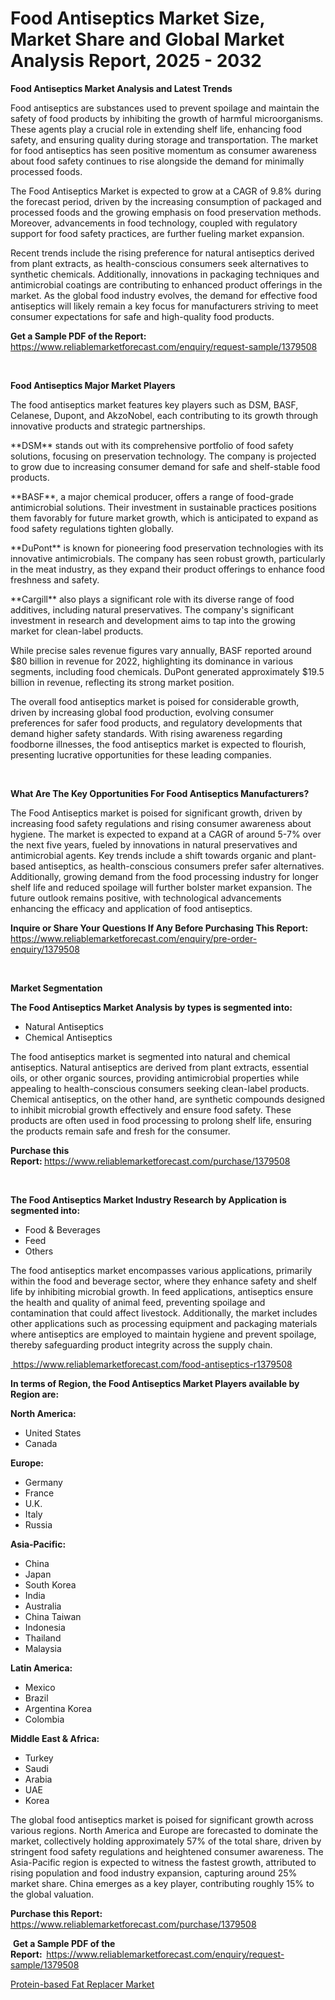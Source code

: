 <p><h1>Food Antiseptics Market Size, Market Share and Global Market Analysis Report, 2025 - 2032</h1></p><p><strong>Food Antiseptics Market Analysis and Latest Trends</strong></p>
<p><p>Food antiseptics are substances used to prevent spoilage and maintain the safety of food products by inhibiting the growth of harmful microorganisms. These agents play a crucial role in extending shelf life, enhancing food safety, and ensuring quality during storage and transportation. The market for food antiseptics has seen positive momentum as consumer awareness about food safety continues to rise alongside the demand for minimally processed foods.</p><p>The Food Antiseptics Market is expected to grow at a CAGR of 9.8% during the forecast period, driven by the increasing consumption of packaged and processed foods and the growing emphasis on food preservation methods. Moreover, advancements in food technology, coupled with regulatory support for food safety practices, are further fueling market expansion. </p><p>Recent trends include the rising preference for natural antiseptics derived from plant extracts, as health-conscious consumers seek alternatives to synthetic chemicals. Additionally, innovations in packaging techniques and antimicrobial coatings are contributing to enhanced product offerings in the market. As the global food industry evolves, the demand for effective food antiseptics will likely remain a key focus for manufacturers striving to meet consumer expectations for safe and high-quality food products.</p></p>
<p><strong>Get a Sample PDF of the Report:&nbsp;</strong> <a href="https://www.reliablemarketforecast.com/enquiry/request-sample/1379508?utm_campaign=1130&utm_medium=2&utm_source=Github&utm_content=ia&utm_term=15022025&utm_id=food-antiseptics">https://www.reliablemarketforecast.com/enquiry/request-sample/1379508</a></p>
<p>&nbsp;</p>
<p><strong>Food Antiseptics Major Market Players</strong></p>
<p><p>The food antiseptics market features key players such as DSM, BASF, Celanese, Dupont, and AkzoNobel, each contributing to its growth through innovative products and strategic partnerships.</p><p>**DSM** stands out with its comprehensive portfolio of food safety solutions, focusing on preservation technology. The company is projected to grow due to increasing consumer demand for safe and shelf-stable food products.</p><p>**BASF**, a major chemical producer, offers a range of food-grade antimicrobial solutions. Their investment in sustainable practices positions them favorably for future market growth, which is anticipated to expand as food safety regulations tighten globally.</p><p>**DuPont** is known for pioneering food preservation technologies with its innovative antimicrobials. The company has seen robust growth, particularly in the meat industry, as they expand their product offerings to enhance food freshness and safety.</p><p>**Cargill** also plays a significant role with its diverse range of food additives, including natural preservatives. The company's significant investment in research and development aims to tap into the growing market for clean-label products.</p><p>While precise sales revenue figures vary annually, BASF reported around $80 billion in revenue for 2022, highlighting its dominance in various segments, including food chemicals. DuPont generated approximately $19.5 billion in revenue, reflecting its strong market position.</p><p>The overall food antiseptics market is poised for considerable growth, driven by increasing global food production, evolving consumer preferences for safer food products, and regulatory developments that demand higher safety standards. With rising awareness regarding foodborne illnesses, the food antiseptics market is expected to flourish, presenting lucrative opportunities for these leading companies.</p></p>
<p>&nbsp;</p>
<p><strong>What Are The Key Opportunities For Food Antiseptics Manufacturers?</strong></p>
<p><p>The Food Antiseptics market is poised for significant growth, driven by increasing food safety regulations and rising consumer awareness about hygiene. The market is expected to expand at a CAGR of around 5-7% over the next five years, fueled by innovations in natural preservatives and antimicrobial agents. Key trends include a shift towards organic and plant-based antiseptics, as health-conscious consumers prefer safer alternatives. Additionally, growing demand from the food processing industry for longer shelf life and reduced spoilage will further bolster market expansion. The future outlook remains positive, with technological advancements enhancing the efficacy and application of food antiseptics.</p></p>
<p><strong>Inquire or Share Your Questions If Any Before Purchasing This Report:</strong> <a href="https://www.reliablemarketforecast.com/enquiry/pre-order-enquiry/1379508?utm_campaign=1130&utm_medium=2&utm_source=Github&utm_content=ia&utm_term=15022025&utm_id=food-antiseptics">https://www.reliablemarketforecast.com/enquiry/pre-order-enquiry/1379508</a></p>
<p>&nbsp;</p>
<p><strong>Market Segmentation</strong></p>
<p><strong>The Food Antiseptics Market Analysis by types is segmented into:</strong></p>
<p><ul><li>Natural Antiseptics</li><li>Chemical Antiseptics</li></ul></p>
<p><p>The food antiseptics market is segmented into natural and chemical antiseptics. Natural antiseptics are derived from plant extracts, essential oils, or other organic sources, providing antimicrobial properties while appealing to health-conscious consumers seeking clean-label products. Chemical antiseptics, on the other hand, are synthetic compounds designed to inhibit microbial growth effectively and ensure food safety. These products are often used in food processing to prolong shelf life, ensuring the products remain safe and fresh for the consumer.</p></p>
<p><strong>Purchase this Report:&nbsp;</strong><a href="https://www.reliablemarketforecast.com/purchase/1379508?utm_campaign=1130&utm_medium=2&utm_source=Github&utm_content=ia&utm_term=15022025&utm_id=food-antiseptics">https://www.reliablemarketforecast.com/purchase/1379508</a></p>
<p>&nbsp;</p>
<p><strong>The Food Antiseptics Market Industry Research by Application is segmented into:</strong></p>
<p><ul><li>Food & Beverages</li><li>Feed</li><li>Others</li></ul></p>
<p><p>The food antiseptics market encompasses various applications, primarily within the food and beverage sector, where they enhance safety and shelf life by inhibiting microbial growth. In feed applications, antiseptics ensure the health and quality of animal feed, preventing spoilage and contamination that could affect livestock. Additionally, the market includes other applications such as processing equipment and packaging materials where antiseptics are employed to maintain hygiene and prevent spoilage, thereby safeguarding product integrity across the supply chain.</p></p>
<p><a href="https://www.reliablemarketforecast.com/food-antiseptics-r1379508?utm_campaign=1130&utm_medium=2&utm_source=Github&utm_content=ia&utm_term=15022025&utm_id=food-antiseptics">&nbsp;https://www.reliablemarketforecast.com/food-antiseptics-r1379508</a></p>
<p><strong>In terms of Region, the Food Antiseptics Market Players available by Region are:</strong></p>
<p>
    <p> <strong> North America: </strong>
        <ul>
            <li>United States</li>
            <li>Canada</li>
        </ul>
        </p> 
    <p> <strong> Europe: </strong>
        <ul>
            <li>Germany</li>
            <li>France</li>
            <li>U.K.</li>
            <li>Italy</li>
            <li>Russia</li>
        </ul>
        </p> 
    <p> <strong> Asia-Pacific: </strong>
        <ul>
            <li>China</li>
            <li>Japan</li>
            <li>South Korea</li>
            <li>India</li>
            <li>Australia</li>
            <li>China Taiwan</li>
            <li>Indonesia</li>
            <li>Thailand</li>
            <li>Malaysia</li>
        </ul>
        </p> 
    <p> <strong> Latin America: </strong>
        <ul>
            <li>Mexico</li>
            <li>Brazil</li>
            <li>Argentina Korea</li>
            <li>Colombia</li>
        </ul>
        </p> 
    <p> <strong> Middle East & Africa: </strong>
        <ul>
            <li>Turkey</li>
            <li>Saudi</li>
            <li>Arabia</li>
            <li>UAE</li>
            <li>Korea</li>
        </ul>
    </p>
    </p>
<p><p>The global food antiseptics market is poised for significant growth across various regions. North America and Europe are forecasted to dominate the market, collectively holding approximately 57% of the total share, driven by stringent food safety regulations and heightened consumer awareness. The Asia-Pacific region is expected to witness the fastest growth, attributed to rising population and food industry expansion, capturing around 25% market share. China emerges as a key player, contributing roughly 15% to the global valuation.</p></p>
<p><strong>Purchase this Report: </strong><a href="https://www.reliablemarketforecast.com/purchase/1379508?utm_campaign=1130&utm_medium=2&utm_source=Github&utm_content=ia&utm_term=15022025&utm_id=food-antiseptics">https://www.reliablemarketforecast.com/purchase/1379508</a></p>
<p>&nbsp;<strong>Get a Sample PDF of the Report:&nbsp;&nbsp;</strong><a href="https://www.reliablemarketforecast.com/enquiry/request-sample/1379508?utm_campaign=1130&utm_medium=2&utm_source=Github&utm_content=ia&utm_term=15022025&utm_id=food-antiseptics">https://www.reliablemarketforecast.com/enquiry/request-sample/1379508</a></p>
<p><strong></strong></p>
<p><p><a href="https://github.com/RickHolmes3/Market-Research-Report-List-7/blob/main/protein-based-fat-replacer-market.md?utm_campaign=1130&utm_medium=2&utm_source=Github&utm_content=ia&utm_term=15022025&utm_id=food-antiseptics">Protein-based Fat Replacer Market</a></p></p>